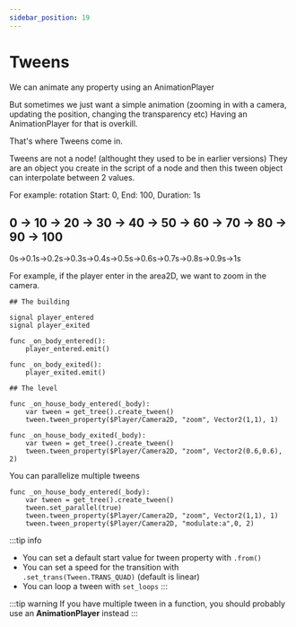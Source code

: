 ```yaml
---
sidebar_position: 19
---
```


# Tweens

We can animate any property using an AnimationPlayer

But sometimes we just want a simple animation (zooming in with a camera, updating the position, changing the transparency etc)
Having an AnimationPlayer for that is overkill.

That's where Tweens come in.

Tweens are not a node! (althought they used to be in earlier versions)
They are an object you create in the script of a node and then this tween object can interpolate between 2 values.

For example: rotation
Start: 0, End: 100, Duration: 1s

0 -> 10 -> 20 -> 30 -> 40 -> 50 -> 60 -> 70 -> 80 -> 90 -> 100
-------------------------------------------------------------
0s->0.1s->0.2s->0.3s->0.4s->0.5s->0.6s->0.7s->0.8s->0.9s->1s

For example, if the player enter in the area2D, we want to zoom in the camera.

```gdscript
## The building

signal player_entered
signal player_exited

func _on_body_entered():
	player_entered.emit()

func _on_body_exited():
	player_exited.emit()

## The level

func _on_house_body_entered(_body):
	var tween = get_tree().create_tween()
	tween.tween_property($Player/Camera2D, "zoom", Vector2(1,1), 1)

func _on_house_body_exited(_body):
	var tween = get_tree().create_tween()
	tween.tween_property($Player/Camera2D, "zoom", Vector2(0.6,0.6), 2)

```

You can parallelize multiple tweens

```gdscript
func _on_house_body_entered(_body):
	var tween = get_tree().create_tween()
	tween.set_parallel(true)
	tween.tween_property($Player/Camera2D, "zoom", Vector2(1,1), 1)
	tween.tween_property($Player/Camera2D, "modulate:a",0, 2)
```

:::tip info
- You can set a default start value for tween property with `.from()`
- You can set a speed for the transition with `.set_trans(Tween.TRANS_QUAD)` (default is linear)
- You can loop a tween with `set_loops`
:::

:::tip warning
If you have multiple tween in a function, you should probably use an **AnimationPlayer** instead
:::



